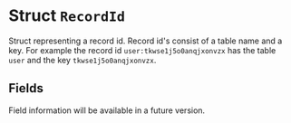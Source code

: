 # Struct `RecordId`

Struct representing a record id.
Record id's consist of a table name and a key.
For example the record id `user:tkwse1j5o0anqjxonvzx` has the table `user` and the key `tkwse1j5o0anqjxonvzx`.

## Fields

Field information will be available in a future version.

